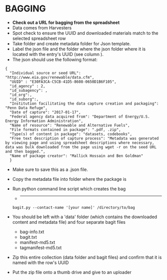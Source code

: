 # BAGGING

- **Check out a URL for bagging from the spreadsheet**
- Data comes from Harvesters
- Spot check to ensure the UUID and downloaded materials match to the selected spreadsheet row
- Take folder and create metadata folder for Json template.
- Label the json file and the folder where the json folder where it is located with the entry's UUID (see column ).
- The json should use the following format:

```
{
  "Individual source or seed URL": "http://www.eia.gov/renewable/data.cfm",
  "UUID" : "E30FA3CA-C5CB-41D5-8608-0650D1B6F105",
  "id_agency" : 2,
  "id_subagency": ,
  "id_org":,
  "id_suborg":,
  "Institution facilitating the data capture creation and packaging": "Penn Data Refuge",
  "Date of capture": "2017-01-17",
  "Federal agency data acquired from": "Department of Energy/U.S. Energy Information Administration",
  "Name of resource": "Renewable and Alternative Fuels",
  "File formats contained in package": ".pdf, .zip",
  "Type(s) of content in package": "datasets, codebooks",
  "Free text description of capture process": "Metadata was generated by viewing page and using spreadsheet descriptions where necessary, data was bulk downloaded from the page using wget -r on the seed URL and then bagged.",
  "Name of package creator": "Mallick Hossain and Ben Goldman"
  }
```

- Make sure to save this as a .json file.

- Copy the metadata file into folder where the package is

- Run python command line script which creates the bag

  - [Python script to make a bag (command line)]: https://github.com/LibraryOfCongress/bagit-python

    ****

  ```
  bagit.py --contact-name '[your name]' /directory/to/bag
  ```

- You should be left with a 'data' folder (which contains the downloaded content and metadata file) and four separate bagit files

  - bag-info.txt
  - bagit.txt
  - manifest-md5.txt
  - tagmanifest-md5.txt

- Zip this entire collection (data folder and bagit files) and confirm that it is named with the row's UUID

- Put the zip file onto a thumb drive and give to an uploader

